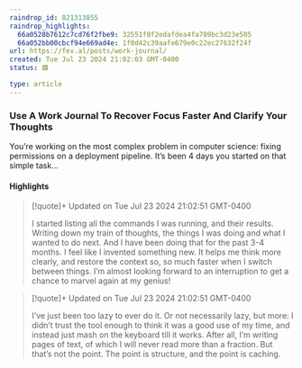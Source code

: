 ```yaml
---
raindrop_id: 821313855
raindrop_highlights:
  66a0528b7612c7cd76f2fbe9: 32551f0f2edafdea4fa789bc3d23e505
  66a052bb00cbcf94e669ad4e: 1f0d42c39aafe679e0c22ec27632f24f
url: https://fev.al/posts/work-journal/
created: Tue Jul 23 2024 21:02:03 GMT-0400
status: 🟥

type: article
---
```



### Use A Work Journal To Recover Focus Faster And Clarify Your Thoughts

You’re working on the most complex problem in computer science: fixing permissions on a deployment pipeline. It’s been 4 days you started on that simple task...

#### Highlights

> [!quote]+ Updated on Tue Jul 23 2024 21:02:51 GMT-0400
>
> I started listing all the commands I was running, and their results. Writing down my train of thoughts, the things I was doing and what I wanted to do next. And I have been doing that for the past 3-4 months. I feel like I invented something new. It helps me think more clearly, and restore the context so, so much faster when I switch between things. I’m almost looking forward to an interruption to get a chance to marvel again at my genius!

> [!quote]+ Updated on Tue Jul 23 2024 21:02:51 GMT-0400
>
> I’ve just been too lazy to ever do it. Or not necessarily lazy, but more: I didn’t trust the tool enough to think it was a good use of my time, and instead just mash on the keyboard till it works. After all, I’m writing pages of text, of which I will never read more than a fraction. But that’s not the point. The point is structure, and the point is caching.

